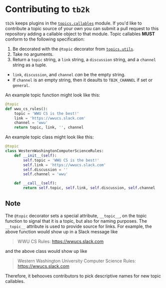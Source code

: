 # Contributing to `tb2k`

`tb2k` keeps plugins in the [`topics.callables`][topic callables] module. If
you'd like to contribute a topic source of your own you can submit a pull
request to this repository adding a callable object to that module. Topic
callables **MUST** conform to the following specification:

1. Be decorated with the `@topic` decorator from [`topics.utils`][topic utils].
2. Take no arguments.
3. Return a `topic` string, a `link` string, a `discussion` string, 
and a `channel` string as a tuple.
  - `link`, `discussion`,  and `channel` _can_ be the empty string.
  - If `channel` is an empty string, then it deaults to `TB2K_CHANNEL` if set
  or `general`.

An example topic function might look like this:
```python
@topic
def wwu_cs_rules():
    topic = 'WWU CS is the best!'
    link = 'https://wwucs.slack.com'
    channel = 'wwu'
    return topic, link, '', channel
```

An example topic class might look like this:
```python
@topic
class WesternWashingtonComputerScienceRules:
    def __init__(self):
        self.topic = 'WWU CS is the best!'
        self.link = 'https://wwucs.slack.com'
        self.discussion = ''
        self.channel = 'wwu'

    def __call__(self):
        return self.topic, self.link, self.discussion, self.channel
```

## Note
The `@topic` decorator sets a special attribute, `__topic__`, on the topic
function to signal that it is a topic, but also for naming purposes. The
`__topic__` attribute is used to provide source for links. For example,
the above function would show up in a Slack message like
> WWU CS Rules: https://wwucs.slack.com

and the above class would show up like
> Western Washington University Computer Science Rules: https://wwucs.slack.com

Therefore, it behooves contributors to pick descriptive names for new topic
callables.

[topic callables]: https://github.com/solus-impar/tb2k/blob/master/topics/callables.py
[topic utils]: https://github.com/solus-impar/tb2k/blob/master/topics/utils.py
